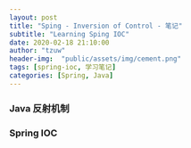 ```yaml
---
layout: post
title: "Sping - Inversion of Control - 笔记"
subtitle: "Learning Sping IOC"
date: 2020-02-18 21:10:00
author: "tzuw"
header-img:  "public/assets/img/cement.png"
tags: [spring-ioc, 学习笔记] 
categories: [Spring, Java]
---
```




### Java 反射机制



### Spring IOC